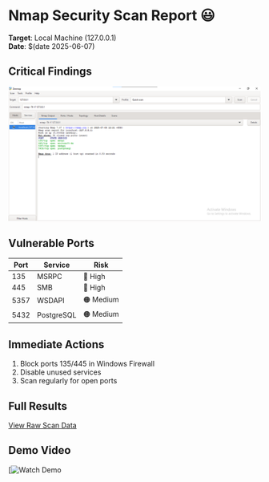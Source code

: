 # Nmap Security Scan Report 😃
**Target**: Local Machine (127.0.0.1)  
**Date**: $(date 2025-06-07)  

## Critical Findings
![Scan Results](https://github.com/eshan661/nmap-security-scan/blob/main/scan%20results.png)

## Vulnerable Ports
| Port | Service | Risk |
|------|---------|------|
| 135 | MSRPC | 🔴 High |
| 445 | SMB | 🔴 High |
| 5357 | WSDAPI | 🟠 Medium |
| 5432 | PostgreSQL | 🟠 Medium |

## Immediate Actions
1. Block ports 135/445 in Windows Firewall
2. Disable unused services
3. Scan regularly for open ports

## Full Results
[View Raw Scan Data](nmap_scan_results.txt)
## Demo Video  
[![Watch Demo](https://www.loom.com/share/9e2f8d1abbe84dc8a47733a0ba77570c)  
